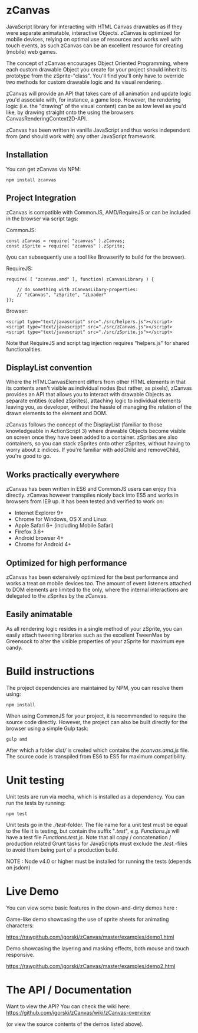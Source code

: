 zCanvas
=======

JavaScript library for interacting with HTML Canvas drawables as if they were separate animatable, interactive Objects.
zCanvas is optimized for mobile devices, relying on optimal use of resources and works well with touch events, as such
zCanvas can be an excellent resource for creating (mobile) web games.

The concept of zCanvas encourages Object Oriented Programming, where each custom drawable Object you create for your
project should inherit its prototype from the zSprite-"class". You'll find you'll only have to override two methods
for custom drawable logic and its visual rendering.

zCanvas will provide an API that takes care of all animation and update logic you'd associate with, for instance, a game
loop. However, the rendering logic (i.e. the "drawing" of the visual content) can be as low level as you'd like, by
drawing straight onto the <canvas> using the browsers CanvasRenderingContext2D-API.

zCanvas has been written in vanilla JavaScript and thus works independent from (and should work with) any other
JavaScript framework.

## Installation

You can get zCanvas via NPM:

    npm install zcanvas
    
## Project Integration

zCanvas is compatible with CommonJS, AMD/RequireJS or can be included in the browser via script tags:

CommonJS:

    const zCanvas = require( "zcanvas" ).zCanvas;
    const zSprite = require( "zcanvas" ).zSprite;

(you can subsequently use a tool like Browserify to build for the browser).

RequireJS:

    require( [ "zcanvas.amd" ], function( zCanvasLibrary ) {
    
        // do something with zCanvasLibary-properties:
        // "zCanvas", "zSprite", "zLoader"        
    });

Browser:

    <script type="text/javascript" src="./src/helpers.js"></script>
    <script type="text/javascript" src="./src/zCanvas.js"></script>
    <script type="text/javascript" src="./src/zSprite.js"></script>

Note that RequireJS and script tag injection requires "helpers.js" for shared functionalities.

DisplayList convention
----------------------

Where the HTMLCanvasElement differs from other HTML elements in that its contents aren't visible as individual nodes (but rather, as pixels), zCanvas
provides an API that allows you to interact with drawable Objects as separate entities (called zSprites), attaching logic to individual
elements leaving you, as developer, without the hassle of managing the relation of the drawn elements to the <canvas> element and DOM.

zCanvas follows the concept of the DisplayList (familiar to those knowledgeable in ActionScript 3) where drawable Objects
become visible on screen once they have been added to a container. zSprites are also containers, so you can stack zSprites
onto other zSprites, without having to worry about z indices. If you're familiar with addChild and removeChild, you're good to go.

Works practically everywhere
----------------------------

zCanvas has been written in ES6 and CommonJS users can enjoy this directly. zCanvas however
transpiles nicely back into ES5 and works in browsers from IE9 up. It has been tested and
verified to work on:

 * Internet Explorer 9+
 * Chrome for Windows, OS X and Linux
 * Apple Safari 6+ (including Mobile Safari)
 * Firefox 3.6+
 * Android browser 4+
 * Chrome for Android 4+

Optimized for high performance
------------------------------

zCanvas has been extensively optimized for the best performance and works a treat on mobile devices too. The amount of
event listeners attached to DOM elements are limited to the <canvas> only, where the internal interactions are delegated
to the zSprites by the zCanvas.

Easily animatable
-----------------

As all rendering logic resides in a single method of your zSprite, you can easily attach tweening libraries such as
the excellent TweenMax by Greensock to alter the visible properties of your zSprite for maximum eye candy.

Build instructions
==================

The project dependencies are maintained by NPM, you can resolve them using:

    npm install

When using CommonJS for your project, it is recommended to require the source
code directly. However, the project can also be built directly for the browser
using a simple Gulp task:

    gulp amd
    
After which a folder _dist/_ is created which contains the _zcanvas.amd.js_ file. The
source code is transpiled from ES6 to ES5 for maximum compatibility.

Unit testing
============

Unit tests are run via mocha, which is installed as a dependency. You can run the tests by running:

    npm test
    
Unit tests go in the _./test_-folder. The file name for a unit test must be equal to the file it is testing, but contain
the suffix "_.test_", e.g. _Functions.js_ will have a test file _Functions.test.js_. Note that all copy / concatenation /
production related Grunt tasks for JavaScripts must exclude the _.test._-files to avoid them being part of a production build.

NOTE : Node v4.0 or higher must be installed for running the tests (depends on jsdom)

Live Demo
=========

You can view some basic features in the down-and-dirty demos here :

Game-like demo showcasing the use of sprite sheets for animating characters:

https://rawgithub.com/igorski/zCanvas/master/examples/demo1.html

Demo showcasing the layering and masking effects, both mouse and touch responsive.

https://rawgithub.com/igorski/zCanvas/master/examples/demo2.html

The API / Documentation
=======================

Want to view the API? You can check the wiki here: https://github.com/igorski/zCanvas/wiki/zCanvas-overview

(or view the source contents of the demos listed above).
